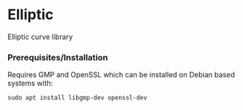 # Elliptic
Elliptic curve library

### Prerequisites/Installation

Requires GMP and OpenSSL which can be installed on Debian based systems with:

```
sudo apt install libgmp-dev openssl-dev
```

